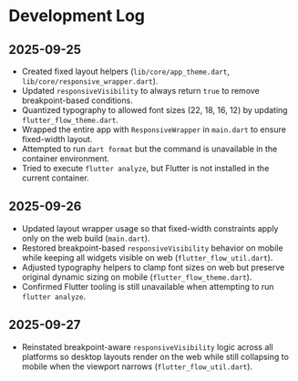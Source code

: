 # Development Log

## 2025-09-25
- Created fixed layout helpers (`lib/core/app_theme.dart`, `lib/core/responsive_wrapper.dart`).
- Updated `responsiveVisibility` to always return `true` to remove breakpoint-based conditions.
- Quantized typography to allowed font sizes (22, 18, 16, 12) by updating `flutter_flow_theme.dart`.
- Wrapped the entire app with `ResponsiveWrapper` in `main.dart` to ensure fixed-width layout.
- Attempted to run `dart format` but the command is unavailable in the container environment.
- Tried to execute `flutter analyze`, but Flutter is not installed in the current container.

## 2025-09-26
- Updated layout wrapper usage so that fixed-width constraints apply only on the web build (`main.dart`).
- Restored breakpoint-based `responsiveVisibility` behavior on mobile while keeping all widgets visible on web (`flutter_flow_util.dart`).
- Adjusted typography helpers to clamp font sizes on web but preserve original dynamic sizing on mobile (`flutter_flow_theme.dart`).
- Confirmed Flutter tooling is still unavailable when attempting to run `flutter analyze`.

## 2025-09-27
- Reinstated breakpoint-aware `responsiveVisibility` logic across all platforms so desktop layouts render on the web while still collapsing to mobile when the viewport narrows (`flutter_flow_util.dart`).
